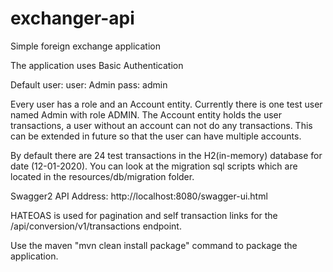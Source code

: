 # exchanger-api
Simple foreign exchange application

The application uses Basic Authentication

Default user:
user: Admin
pass: admin

Every user has a role and an Account entity. Currently there is one test user named Admin with role ADMIN.
The Account entity holds the user transactions, a user without an account can not do any transactions.
This can be extended in future so that the user can have multiple accounts.

By default there are 24 test transactions in the H2(in-memory) database for date (12-01-2020).
You can look at the migration sql scripts which are located in the resources/db/migration folder.

Swagger2 API Address: http://localhost:8080/swagger-ui.html

HATEOAS is used for pagination and self transaction links for the /api/conversion/v1/transactions endpoint.

Use the maven "mvn clean install package" command to package the application.
